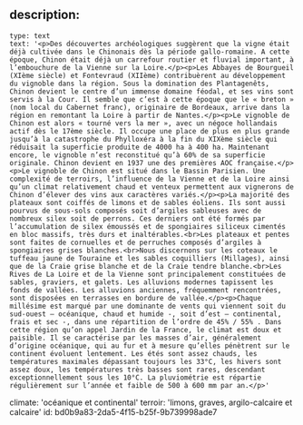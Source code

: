 description:
  -
    type: text
    text: '<p>Des découvertes archéologiques suggèrent que la vigne était déjà cultivée dans le Chinonais dès la période gallo-romaine. A cette époque, Chinon était déjà un carrefour routier et fluvial important, à l’embouchure de la Vienne sur la Loire.</p><p>Les Abbayes de Bourgueil (XIème siècle) et Fontevraud (XIIème) contribuèrent au développement du vignoble dans la région. Sous la domination des Plantagenêts, Chinon devient le centre d’un immense domaine féodal, et ses vins sont servis à la Cour. Il semble que c’est à cette époque que le « breton » (nom local du Cabernet franc), originaire de Bordeaux, arrive dans la région en remontant la Loire à partir de Nantes.</p><p>Le vignoble de Chinon est alors « tourné vers la mer », avec un négoce hollandais actif dès le 17ème siècle. Il occupe une place de plus en plus grande jusqu’à la catastrophe du Phylloxéra à la fin du XIXème siècle qui réduisait la superficie produite de 4000 ha à 400 ha. Maintenant encore, le vignoble n’est reconstitué qu’à 60% de sa superficie originale. Chinon devient en 1937 une des premières AOC française.</p><p>Le vignoble de Chinon est situé dans le Bassin Parisien. Une complexité de terroirs, l’influence de la Vienne et de la Loire ainsi qu’un climat relativement chaud et venteux permettent aux vignerons de Chinon d’élever des vins aux caractères variés.</p><p>La majorité des plateaux sont coiffés de limons et de sables éoliens. Ils sont aussi pourvus de sous-sols composés soit d’argiles sableuses avec de nombreux silex soit de perrons. Ces derniers ont été formés par l’accumulation de silex émoussés et de spongiaires siliceux cimentés en bloc massifs, très durs et inaltérables.<br>Les plateaux et pentes sont faites de cornuelles et de perruches composés d’argiles à spongiaires grises blanches.<br>Nous discernons sur les coteaux le tuffeau jaune de Touraine et les sables coquilliers (Millages), ainsi que de la Craie grise blanche et de la Craie tendre blanche.<br>Les Rives de La Loire et de la Vienne sont principalement constituées de sables, graviers, et galets. Les alluvions modernes tapissent les fonds de vallées. Les alluvions anciennes, fréquemment rencontrées, sont disposées en terrasses en bordure de vallée.</p><p>Chaque millésime est marqué par une dominante de vents qui viennent soit du sud-ouest – océanique, chaud et humide -, soit d’est – continental, frais et sec -, dans une répartition de l’ordre de 45% / 55% . Dans cette région qu’on appel Jardin de la France, le climat est doux et paisible. Il se caractérise par les masses d’air, généralement d’origine océanique, qui au fur et à mesure qu’elles pénètrent sur le continent évoluent lentement. Les étés sont assez chauds, les températures maximales dépassant toujours les 33°C, les hivers sont assez doux, les températures très basses sont rares, descendant exceptionnellement sous les 10°C. La pluviométrie est répartie régulièrement sur l’année et faible de 500 à 600 mm par an.</p>'
climate: 'océanique et continental'
terroir: 'limons, graves, argilo-calcaire et calcaire'
id: bd0b9a83-2da5-4f15-b25f-9b739998ade7
